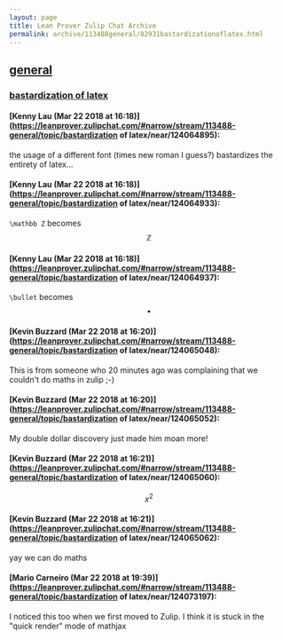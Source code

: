 ```yaml
---
layout: page
title: Lean Prover Zulip Chat Archive 
permalink: archive/113488general/82931bastardizationoflatex.html
---
```


## [general](index.html)
### [bastardization of latex](82931bastardizationoflatex.html)

#### [Kenny Lau (Mar 22 2018 at 16:18)](https://leanprover.zulipchat.com/#narrow/stream/113488-general/topic/bastardization of latex/near/124064895):
the usage of a different font (times new roman I guess?) bastardizes the entirety of latex...

#### [Kenny Lau (Mar 22 2018 at 16:18)](https://leanprover.zulipchat.com/#narrow/stream/113488-general/topic/bastardization of latex/near/124064933):
`\mathbb Z` becomes $$\mathbb Z$$

#### [Kenny Lau (Mar 22 2018 at 16:18)](https://leanprover.zulipchat.com/#narrow/stream/113488-general/topic/bastardization of latex/near/124064937):
`\bullet` becomes $$\bullet$$

#### [Kevin Buzzard (Mar 22 2018 at 16:20)](https://leanprover.zulipchat.com/#narrow/stream/113488-general/topic/bastardization of latex/near/124065048):
This is from someone who 20 minutes ago was complaining that we couldn't do maths in zulip ;-)

#### [Kevin Buzzard (Mar 22 2018 at 16:20)](https://leanprover.zulipchat.com/#narrow/stream/113488-general/topic/bastardization of latex/near/124065052):
My double dollar discovery just made him moan more!

#### [Kevin Buzzard (Mar 22 2018 at 16:21)](https://leanprover.zulipchat.com/#narrow/stream/113488-general/topic/bastardization of latex/near/124065060):
$$x^2$$

#### [Kevin Buzzard (Mar 22 2018 at 16:21)](https://leanprover.zulipchat.com/#narrow/stream/113488-general/topic/bastardization of latex/near/124065062):
yay we can do maths

#### [Mario Carneiro (Mar 22 2018 at 19:39)](https://leanprover.zulipchat.com/#narrow/stream/113488-general/topic/bastardization of latex/near/124073197):
I noticed this too when we first moved to Zulip. I think it is stuck in the "quick render" mode of mathjax

